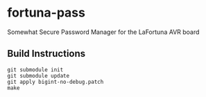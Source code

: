 # fortuna-pass
Somewhat Secure Password Manager for the LaFortuna AVR board

## Build Instructions
    git submodule init
    git submodule update
    git apply bigint-no-debug.patch
    make
